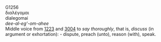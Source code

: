 <body>
  <p>G1256<br>  διαλέγομαι  <br> dialegomai  <br><i>dee-al-eg‘-om-ahee </i><br>Middle voice from <a href="g1223.htm">1223</a> and <a href="g3004.htm">3004</a>  to <i>say</i> <i>thoroughly</i>, that is, <i>discuss</i> (in argument or exhortation): - dispute, preach (unto), reason (with), speak.<br></p>
 </body>